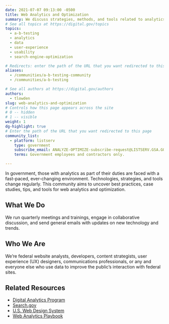 ```yaml
---
date: 2021-07-07 09:13:00 -0500
title: Web Analytics and Optimization
summary: We discuss strategies, methods, and tools related to analytics, A/B testing, search engine optimization (SEO), and other topics to help the federal government improve web experiences for users.
# See all topics at https://digital.gov/topics
topics:
  - a-b-testing
  - analytics
  - data
  - user-experience
  - usability
  - search-engine-optimization

# Redirects: enter the path of the URL that you want redirected to this page
aliases:
  - /communities/a-b-testing-community
  - /communities/a-b-testing

# See all authors at https://digital.gov/authors
authors:
  - tlowden
slug: web-analytics-and-optimization
# Controls how this page appears across the site
# 0 -- hidden
# 1 -- visible
weight: 1
dg-highlight: true
# Enter the path of the URL that you want redirected to this page
community_list:
  - platform: listserv
    type: government
    subscribe_email: ANALYZE-OPTIMIZE-subscribe-request@LISTSERV.GSA.GOV
    terms: Government employees and contractors only.

---
```


In government, those with analytics as part of their duties are faced with a fast-paced, ever-changing environment. Technologies, strategies, and tools change regularly. This community aims to uncover best practices, case studies, tips, and tools for web analytics and optimization.

## What We Do

We run quarterly meetings and trainings, engage in collaborative discussion, and send general emails with updates on new technology and trends.

## Who We Are

We’re federal website analysts, developers, content strategists, user experience (UX) designers, communications professionals, or any and everyone else who use data to improve the public’s interaction with federal sites.

## Related Resources

* [Digital Analytics Program](https://digital.gov/guides/dap/)
* [Search.gov](https://search.gov/)
* [U.S. Web Design System](https://designsystem.digital.gov/)
* [Web Analytics Playbook](https://digital.gov/guides/web-analytics-playbook/)
